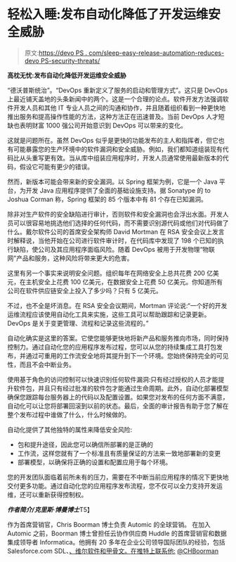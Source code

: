 # 轻松入睡:发布自动化降低了开发运维安全威胁

> 原文:[https://devo PS . com/sleep-easy-release-automation-reduces-devo PS-security-threats/](https://devops.com/sleep-easy-release-automation-reduces-devops-security-threats/)

**高枕无忧:发布自动化降低开发运维安全威胁**

“德沃普斯统治”。“DevOps 重新定义了服务的启动和管理方式”。这只是 DevOps 上最近铺天盖地的头条新闻中的两个。这是一个合理的论点。软件开发方法强调软件开发人员和其他 IT 专业人员之间的沟通和协作，并且随着组织看到一种更快地推出服务和提高操作性能的方法，这种方法正在迅速普及。当前 DevOps 人才短缺也表明财富 1000 强公司开始意识到 DevOps 可以带来的变化。

这就是问题所在。虽然 DevOps 似乎是更快的功能发布的主人和指挥者，但它也有可能暴露您的生产环境中的软件漏洞和安全威胁。例如，我们都知道组装现有代码比从头重写更有效。当从库中组装应用程序时，开发人员通常使用最新版本的代码，假设它可能有更少的错误。

然而，新版本可能会带来新的安全漏洞。以 Spring 框架为例，它是一个 Java 平台，为开发 Java 应用程序提供了全面的基础设施支持。据 Sonatype 的 to Joshua Corman 称，Spring 框架的 85 个版本中有 81 个存在已知漏洞。

除非对生产软件的安全缺陷进行审计，否则软件和安全漏洞也会浮出水面。开发人员可以很容易地挑选他们选择的任何代码，而不需要识别源代码或他们对代码做了什么。戴尔软件公司的首席安全架构师 David Mortman 在 RSA 安全会议上发言时解释说，当他开始在公司进行软件审计时，在代码库中发现了 198 个已知的执行缺陷，使公司及其应用程序面临风险。随着 DevOps 被用于开发物理“物联网”产品和服务，这种风险将带来更大的危害。

这里有另一个事实来说明安全问题。组织每年在网络安全上总共花费 200 亿美元，在主机安全上花费 100 亿美元，在数据安全上花费 50 亿美元。你知道所有公司在软件供应链安全上投入了多少吗？只有 5 亿美元。

不过，也不全是坏消息。在 RSA 安全会议期间，Mortman 评论说:“一个好的开发运维流程应该使用自动化工具来实施，这些工具可以帮助跟踪和记录更新。DevOps 是关于变更管理、流程和记录这些流程的。”

自动化确实是这里的答案。它使您能够更快地将新产品和服务推向市场，同时保持控制力。通过自动化您的应用程序发布过程，您可以从您的持续集成工具打包发布，并通过可重用的工作流安全地将其提升到下一个环境。您始终保持完全的可见性，而且不会中断业务。

使用基于角色的访问控制可以快速识别任何软件漏洞:只有经过授权的人员才能提升软件包，并且只有经过批准的软件包才能通过生命周期。此外，自动化部署模型确保您跟踪每台服务器上的代码以及配置设置。如果您对发布的任何方面不满意，自动化可以让您将部署回滚到以前的状态。最后，全面的审计报告有助于您了解在整个发布过程中谁做了什么，什么时候做的。

自动化提供了其他独特的属性来降低安全风险:

*   包和提升途径，因此您可以确信所部署的是正确的
*   工作流，这样您就有了一个标准且有质量保证的方法来一致地部署新的变更
*   部署模型，以确保将正确的设置和配置应用于每个环境。

您的开发团队面临着前所未有的压力，需要在不中断当前应用程序的情况下更快地交付更多功能。通过自动化您的应用程序发布流程，您不仅可以全力支持开发运维，还可以重新获得控制权。

***作者简介/克里斯·博曼博士***T5】

作为首席营销官，Chris Boorman 博士负责 Automic 的全球营销。
在加入 Automic 之前，Boorman 博士曾担任云协作供应商 Huddle 的首席营销官和数据集成领导者 Informatica。他拥有 20 多年在企业公司领导国际团队的经验，包括 Salesforce.com SDL、[、维尔软件和甲骨文。在推特上联系他:](https://salesforce.com/) [@CHBoorman](https://twitter.com/CHBoorman)